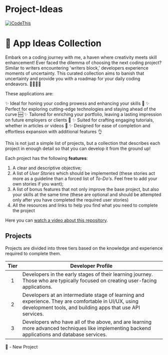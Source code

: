 # Project-Ideas

[![iCodeThis](https://www.icodethis.com/banner.jpg)](https://iCodeThis.com/?ref=app-ideas)

# :ledger: App Ideas Collection

Embark on a coding journey with me, a haven where creativity meets skill enhancement! Ever faced the dilemma of choosing the next coding project? Similar to writers encountering 'writers block,' developers experience moments of uncertainty. This curated collection aims to banish that uncertainty and provide you with a roadmap for your daily coding endeavors. 👩‍💻👨‍💻

These applications are:

✨ Ideal for honing your coding prowess and enhancing your skills 💪
✨ Perfect for exploring cutting-edge technologies and staying ahead of the curve 🆕
✨ Tailored for enriching your portfolio, leaving a lasting impression on future employers or clients 📁
✨ Suited for crafting engaging tutorials, whether in articles or videos 📃
✨ Designed for ease of completion and effortless expansion with additional features 👌

This is not just a simple list of projects, but a collection that describes each project in enough detail so that you can develop it from the ground up!

Each project has the following **features**:

1. A clear and descriptive objective;
2. A list of _User Stories_ which should be implemented (these stories act more as a guideline than a forced list of _To-Do's_. Feel free to add your own stories if you want);
3. A list of bonus features that not only improve the base project, but also your skills at the same time (these are optional and should be attempted only after you have completed the required user stories)
4. All the resources and links to help you find what you need to complete the project

Here you can [watch a video about this repository](https://www.youtube.com/watch?v=TNzCfgwIDCY).

## Projects

Projects are divided into three tiers based on the knowledge and experience
required to complete them.

| Tier | Developer Profile                                                                                                                                                |
| :--: | ---------------------------------------------------------------------------------------------------------------------------------------------------------------- |
|  1   | Developers in the early stages of their learning journey. Those who are typically focused on creating user-facing applications.                                  |
|  2   | Developers at an intermediate stage of learning and experience. They are comfortable in UI/UX, using development tools, and building apps that use API services. |
|  3   | Developers who have all of the above, and are learning more advanced techniques like implementing backend applications and database services.                    |

🌟 - New Project
